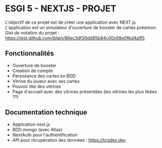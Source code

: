 # ESGI 5 - NEXTJS - PROJET  
L'objectif de ce projet est de créer une application avec NEXT.js.  
L'application est un simulateur d'ouverture de booster de cartes pokemon.  
Gist de notation du projet : https://gist.github.com/blipn/86ec3df30dd85b84c00c68e0fbd4a1f5

## Fonctionnalités
- Ouverture de booster
- Creation de compte
- Persistance des cartes en BDD
- Vitrine du joueur avec ses cartes
- Pouvoir like des vitrines
- Page d'accueil avec des vitrines présentées (les vitrines les plus likées ??)

## Documentation technique
- Application next.js
- BDD mongo (avec Atlas)
- NextAuth pour l'authentification
- API pour récupération des données : https://tcgdex.dev